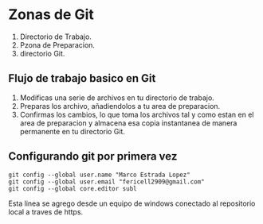 
# Zonas de Git
1. Directorio de Trabajo.
2. Pzona de Preparacion.
3. directorio Git.


## Flujo de trabajo basico en Git
1. Modificas una serie de archivos en tu directorio de trabajo.
2. Preparas los archivo, añadiendolos a tu area de preparacion.
3. Confirmas los cambios, lo que toma los archivos tal y como estan en el area de preparacion  y almacena esa copia instantanea de manera permanente en tu directorio Git.

## Configurando git por primera vez
```
git config --global user.name "Marco Estrada Lopez"
git config --global user.email "fericell2909@gmail.com"
git config --global core.editor subl
```

Esta linea se agrego desde un equipo de windows conectado al repositorio local a traves de https.